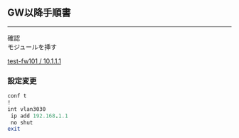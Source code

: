 ## GW以降手順書
-----------------
確認  
モジュールを挿す


[test-fw101 / 10.1.1.1 ](https://github.com/Dai-Kitawaki/config/edit/master/md-test/readme.md)  
### 設定変更
```rb
conf t
!
int vlan3030
 ip add 192.168.1.1
 no shut
exit
```
